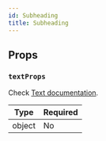 ```yaml
---
id: Subheading
title: Subheading
---
```


## Props

### `textProps`

Check [Text documentation](Text.md#props).

| Type   | Required |
| -------| -------- |
| object | No       |
